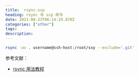 ```yaml
---
title:  rsync-scp
heading: rsync 与 scp 命令
date: 2021-08-23T06:14:29.870Z
categories: ["other"]
tags: 
description: 
---
```



```bash
rsync -av . username@ssh-host:/root/sxy --exclude='.git'
```



参考文献：
- [rsync 用法教程](https://www.ruanyifeng.com/blog/2020/08/rsync.html)
